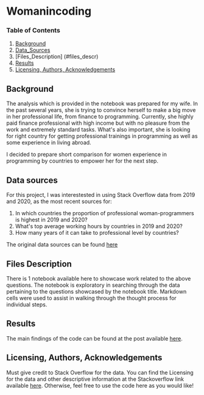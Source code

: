 # Womanincoding
### Table of Contents

1. [Background](#background)
2. [Data_Sources](#data)
3. [Files_Description] (#files_descr)
4. [Results](#results)
5. [Licensing, Authors, Acknowledgements](#licensing)

## Background <a name="background"></a>

The analysis which is provided in the notebook was prepared for my wife. In the past several years, she is trying to convince herself to make a big move in her professional life, from finance to programming. Currently, she highly paid finance professional with high income but with no pleasure from the work and extremely standard tasks. What's also important, she is looking for right country for getting professional trainings in programming as well as some experience in living abroad.

I decided to prepare short comparison for women experience in programming by countries to empower her for the next step.

## Data sources <a name="data"></a>

For this project, I was interestested in using Stack Overflow data from 2019 and 2020, as the most recent sources for:

1. In which countries the proportion of professional woman-programmers is highest in 2019 and 2020?
2. What's top average working hours by countries in 2019 and 2020?
3. How many years of it can take to professional level by countries?

The original data sources can be found [here](https://insights.stackoverflow.com/survey)

## Files Description <a name="files_descr"></a>

There is 1 notebook available here to showcase work related to the above questions.  The notebook is exploratory in searching through the data pertaining to the questions showcased by the notebook title.  Markdown cells were used to assist in walking through the thought process for individual steps.  

## Results<a name="results"></a>

The main findings of the code can be found at the post available [here](https://dumovvk.medium.com/woman-in-coding-by-stackoverflow-how-i-fulfilled-my-wifes-request-120ba2ac287e).

## Licensing, Authors, Acknowledgements<a name="licensing"></a>

Must give credit to Stack Overflow for the data.  You can find the Licensing for the data and other descriptive information at the Stackoverflow link available [here](https://insights.stackoverflow.com/survey).  Otherwise, feel free to use the code here as you would like! 
